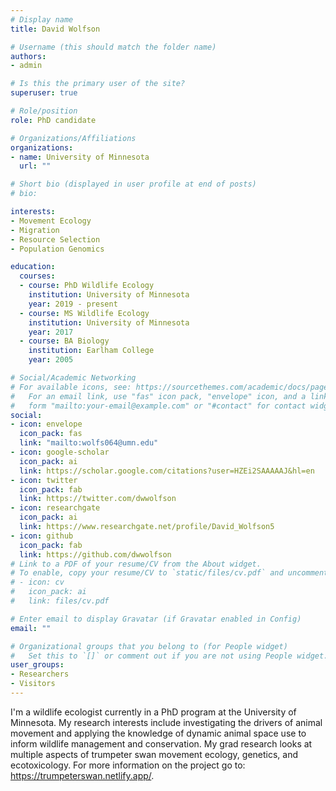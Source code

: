 ```yaml
---
# Display name
title: David Wolfson

# Username (this should match the folder name)
authors: 
- admin

# Is this the primary user of the site?
superuser: true

# Role/position
role: PhD candidate

# Organizations/Affiliations
organizations:
- name: University of Minnesota
  url: ""

# Short bio (displayed in user profile at end of posts)
# bio: 

interests:
- Movement Ecology
- Migration
- Resource Selection
- Population Genomics

education:
  courses:
  - course: PhD Wildlife Ecology
    institution: University of Minnesota
    year: 2019 - present
  - course: MS Wildlife Ecology
    institution: University of Minnesota
    year: 2017
  - course: BA Biology
    institution: Earlham College
    year: 2005

# Social/Academic Networking
# For available icons, see: https://sourcethemes.com/academic/docs/page-builder/#icons
#   For an email link, use "fas" icon pack, "envelope" icon, and a link in the
#   form "mailto:your-email@example.com" or "#contact" for contact widget.
social:
- icon: envelope
  icon_pack: fas
  link: "mailto:wolfs064@umn.edu"
- icon: google-scholar
  icon_pack: ai
  link: https://scholar.google.com/citations?user=HZEi2SAAAAAJ&hl=en
- icon: twitter
  icon_pack: fab
  link: https://twitter.com/dwwolfson
- icon: researchgate
  icon_pack: ai
  link: https://www.researchgate.net/profile/David_Wolfson5
- icon: github
  icon_pack: fab
  link: https://github.com/dwwolfson
# Link to a PDF of your resume/CV from the About widget.
# To enable, copy your resume/CV to `static/files/cv.pdf` and uncomment the lines below.
# - icon: cv
#   icon_pack: ai
#   link: files/cv.pdf

# Enter email to display Gravatar (if Gravatar enabled in Config)
email: ""

# Organizational groups that you belong to (for People widget)
#   Set this to `[]` or comment out if you are not using People widget.
user_groups:
- Researchers
- Visitors
---
```


I'm a wildlife ecologist currently in a PhD program at the University of Minnesota. My research interests include investigating the drivers of animal movement and applying the knowledge of dynamic animal space use to inform wildlife management and conservation. My grad research looks at multiple aspects of trumpeter swan movement ecology, genetics, and ecotoxicology. For more information on the project go to: https://trumpeterswan.netlify.app/.


